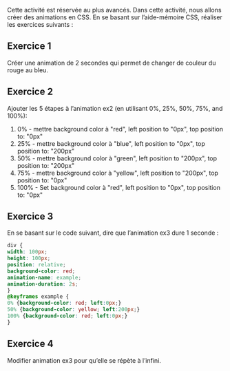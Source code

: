 Cette activité est réservée au plus avancés. Dans cette activité, nous allons créer des animations en CSS. En se basant sur l’aide-mémoire CSS, réaliser les exercices suivants :

## Exercice 1

Créer une animation de 2 secondes qui permet de changer de couleur du rouge au bleu.

## Exercice 2

Ajouter les 5 étapes à l’animation ex2 (en utilisant 0%, 25%, 50%, 75%, and 100%):

1. 0% - mettre background color à "red", left position to "0px", top position to: "0px"
2. 25% - mettre background color à "blue", left position to "0px", top position to: "200px"
3. 50% - mettre background color à "green", left position to "200px", top position to: "200px"
4. 75% - mettre background color à "yellow", left position to "200px", top position to: "0px"
5. 100% - Set background color à "red", left position to "0px", top position to: "0px"

## Exercice 3

En se basant sur le code suivant, dire que l’animation ex3 dure 1 seconde :

```css
div {
width: 100px;
height: 100px;
position: relative;
background-color: red;
animation-name: example;
animation-duration: 2s;
}
@keyframes example {
0% {background-color: red; left:0px;}
50% {background-color: yellow; left:200px;}
100% {background-color: red; left:0px;}
}
```

## Exercice 4

Modifier animation ex3 pour qu’elle se répète à l’infini.
